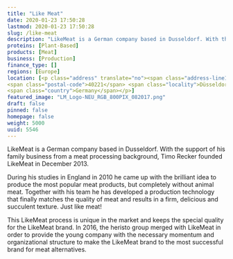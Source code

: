 ```yaml
---
title: "Like Meat"
date: 2020-01-23 17:50:28
lastmod: 2020-01-23 17:50:28
slug: /like-meat
description: "LikeMeat is a German company based in Dusseldorf. With the support of his family business from a meat processing background, Timo Recker founded LikeMeat in December 2013.During his studies in England in 2010 he came up with the brilliant idea to produce the most popular meat products, but completely without animal meat. Together with his team he has developed a production technology that finally matches the quality of meat and results in a firm, delicious and succulent texture. Just like meat!"
proteins: [Plant-Based]
products: [Meat]
business: [Production]
finance_type: []
regions: [Europe]
location: [<p class="address" translate="no"><span class="address-line1">Kaistraße</span><br>
<span class="postal-code">40221</span> <span class="locality">Düsseldorf</span><br>
<span class="country">Germany</span></p>]
featured_image: "LM_Logo-NEU_RGB_800PIX_082017.png"
draft: false
pinned: false
homepage: false
weight: 5000
uuid: 5546
---
```

<p>LikeMeat is a German company based in Dusseldorf. With the support of his family business from a meat processing background, Timo Recker founded LikeMeat in December 2013.</p>
<p>During his studies in England in 2010 he came up with the brilliant idea to produce the most popular meat products, but completely without animal meat. Together with his team he has developed a production technology that finally matches the quality of meat and results in a firm, delicious and succulent texture. Just like meat!</p>
<p>This LikeMeat process is unique in the market and keeps the special quality for the LikeMeat brand. In 2016, the heristo group merged with LikeMeat in order to provide the young company with the necessary momentum and organizational structure to make the LikeMeat brand to the most successful brand for meat alternatives.</p>
